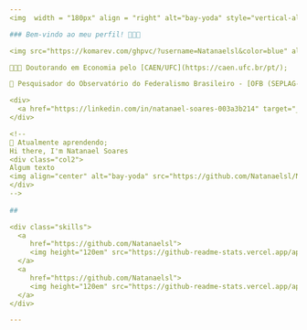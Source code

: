 ```yaml
---
<img  width = "180px" align = "right" alt="bay-yoda" style="vertical-align:middle; " src="https://github.com/Natanaelsl/Natanaelsl/blob/main/baby-yoda-sticker-4_200x200.gif"/>

### Bem-vindo ao meu perfil! 👨🏻‍💻

<img src="https://komarev.com/ghpvc/?username=Natanaelsl&color=blue" alt="Natanaelsl"/> 

👨🏻‍🎓 Doutorando em Economia pelo [CAEN/UFC](https://caen.ufc.br/pt/);

🔭 Pesquisador do Observatório do Federalismo Brasileiro - [OFB (SEPLAG-CE)](http://observatorio.seplag.ce.gov.br/observatorio/index.php/participantes/).

<div> 
  <a href="https://linkedin.com/in/natanael-soares-003a3b214" target="_blank"><img src="https://img.shields.io/badge/-LinkedIn-%230077B5?style=for-the-badge&logo=linkedin&logoColor=white" target="_blank"></a>  
</div>

<!--
🌱 Atualmente aprendendo;
Hi there, I'm Natanael Soares
<div class="col2">
Algum texto
<img align="center" alt="bay-yoda" src="https://github.com/Natanaelsl/Natanaelsl/blob/main/baby-yoda-sticker-4_200x200.gif">
</div>
-->
 
##

<div class="skills">
  <a
     href="https://github.com/Natanaelsl">
     <img height="120em" src="https://github-readme-stats.vercel.app/api?username=Natanaelsl&show_icons=true&theme=default&include_all_commits=true&count_private=true"/>
  </a>
  <a
     href="https://github.com/Natanaelsl">
     <img height="120em" src="https://github-readme-stats.vercel.app/api/top-langs/?username=Natanaelsl&layout=compact&langs_count=7&theme=default"/>
  </a>
</div>

---
```

